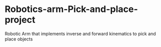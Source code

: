 # Robotics-arm-Pick-and-place-project
Robotic Arm that implements inverse and forward kinematics to pick and place objects
